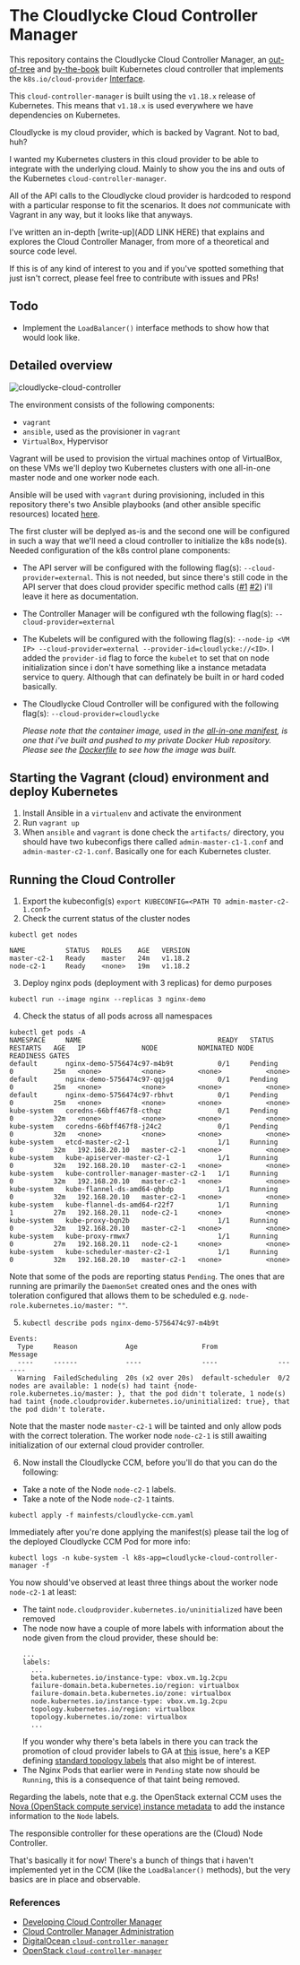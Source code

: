 # The Cloudlycke Cloud Controller Manager

This repository contains the Cloudlycke Cloud Controller Manager, an [out-of-tree](https://kubernetes.io/blog/2019/04/17/the-future-of-cloud-providers-in-kubernetes/) and [by-the-book](https://kubernetes.io/docs/tasks/administer-cluster/developing-cloud-controller-manager/#out-of-tree) built Kubernetes cloud controller that implements the `k8s.io/cloud-provider` [Interface](https://github.com/kubernetes/cloud-provider/blob/v0.18.2/cloud.go#L43-L62). 

This `cloud-controller-manager` is built using the `v1.18.x` release of Kubernetes. This means that `v1.18.x` is used everywhere we have dependencies on Kubernetes. 

Cloudlycke is my cloud provider, which is backed by Vagrant. Not to bad, huh? 

I wanted my Kubernetes clusters in this cloud provider to be able to integrate with the underlying cloud. Mainly to show you the ins and outs of the Kubernetes `cloud-controller-manager`.
 
 All of the API calls to the Cloudlycke cloud provider is hardcoded to respond with a particular response to fit the scenarios. It does *not* communicate with Vagrant in any way, but it looks like that anyways.

I've written an in-depth [write-up](ADD LINK HERE) that explains and explores the Cloud Controller Manager, from more of a theoretical and source code level.

If this is of any kind of interest to you and if you've spotted something that just isn't correct, please feel free to contribute with issues and PRs!

## Todo

* Implement the `LoadBalancer()` interface methods to show how that would look like.

## Detailed overview

![cloudlycke-cloud-controller](img/cloudlycke-cloud-controller.svg)

The environment consists of the following components:
* `vagrant`
* `ansible`, used as the provisioner in `vagrant`
* `VirtualBox`, Hypervisor

Vagrant will be used to provision the virtual machines ontop of VirtualBox, on these VMs we'll deploy two Kubernetes clusters with one all-in-one master node and one worker node each.

Ansible will be used with `vagrant` during provisioning, included in this repository there's two Ansible playbooks (and other ansible specific resources) located [here](vagrant/ansible).

The first cluster will be deplyed as-is and the second one will be configured in such a way that we'll need a cloud controller to initialize the k8s node(s). Needed configuration of the k8s control plane components:

* The API server will be configured with the following flag(s): `--cloud-provider=external`. This is not needed, but since there's still code in the API server that does cloud provider specific method calls ([#1](https://github.com/kubernetes/kubernetes/blob/9e991415386e4cf155a24b1da15becaa390438d8/cmd/kube-apiserver/app/server.go#L235) [#2](https://github.com/kubernetes/kubernetes/blob/9e991415386e4cf155a24b1da15becaa390438d8/cmd/kube-apiserver/app/server.go#L241)) i'll leave it here as documentation.
* The Controller Manager will be configured wth the following flag(s): `--cloud-provider=external`
* The Kubelets will be configured with the following flag(s): `--node-ip <VM IP> --cloud-provider=external --provider-id=cloudlycke://<ID>`. I added the `provider-id` flag to force the `kubelet` to set that on node initialization since i don't have something like a instance metadata service to query. Although that can definately be built in or hard coded basically.
* The Cloudlycke Cloud Controller will be configured with the following flag(s): `--cloud-provider=cloudlycke`

  _Please note that the container image, used in the [all-in-one manifest](/manifests/cloudlycke-ccm.yaml), is one that i've built and pushed to my private Docker Hub repository. Please see the [Dockerfile](/Dockerfile) to see how the image was built._

## Starting the Vagrant (cloud) environment and deploy Kubernetes

1. Install Ansible in a `virtualenv` and activate the environment
2. Run `vagrant up`
3. When `ansible` and `vagrant` is done check the `artifacts/` directory, you should have two kubeconfigs there called `admin-master-c1-1.conf` and `admin-master-c2-1.conf`. Basically one for each Kubernetes cluster.

## Running the Cloud Controller

1. Export the kubeconfig(s) `export KUBECONFIG=<PATH TO admin-master-c2-1.conf>`
2. Check the current status of the cluster nodes
```
kubectl get nodes

NAME          STATUS   ROLES    AGE   VERSION
master-c2-1   Ready    master   24m   v1.18.2
node-c2-1     Ready    <none>   19m   v1.18.2
```
3. Deploy nginx pods (deployment with 3 replicas) for demo purposes
``` 
kubectl run --image nginx --replicas 3 nginx-demo
```
4. Check the status of all pods across all namespaces
```
kubectl get pods -A
NAMESPACE     NAME                                  READY   STATUS    RESTARTS   AGE   IP              NODE          NOMINATED NODE   READINESS GATES
default       nginx-demo-5756474c97-m4b9t           0/1     Pending   0          25m   <none>          <none>        <none>           <none>
default       nginx-demo-5756474c97-qqjg4           0/1     Pending   0          25m   <none>          <none>        <none>           <none>
default       nginx-demo-5756474c97-rbhvt           0/1     Pending   0          25m   <none>          <none>        <none>           <none>
kube-system   coredns-66bff467f8-cthqz              0/1     Pending   0          32m   <none>          <none>        <none>           <none>
kube-system   coredns-66bff467f8-j24c2              0/1     Pending   0          32m   <none>          <none>        <none>           <none>
kube-system   etcd-master-c2-1                      1/1     Running   0          32m   192.168.20.10   master-c2-1   <none>           <none>
kube-system   kube-apiserver-master-c2-1            1/1     Running   0          32m   192.168.20.10   master-c2-1   <none>           <none>
kube-system   kube-controller-manager-master-c2-1   1/1     Running   0          32m   192.168.20.10   master-c2-1   <none>           <none>
kube-system   kube-flannel-ds-amd64-qhbdp           1/1     Running   0          32m   192.168.20.10   master-c2-1   <none>           <none>
kube-system   kube-flannel-ds-amd64-r22f7           1/1     Running   1          27m   192.168.20.11   node-c2-1     <none>           <none>
kube-system   kube-proxy-bqn2b                      1/1     Running   0          32m   192.168.20.10   master-c2-1   <none>           <none>
kube-system   kube-proxy-rmwx7                      1/1     Running   0          27m   192.168.20.11   node-c2-1     <none>           <none>
kube-system   kube-scheduler-master-c2-1            1/1     Running   0          32m   192.168.20.10   master-c2-1   <none>           <none>
```
Note that some of the pods are reporting status `Pending`. The ones that are running are primarily the `DaemonSet` created ones and the ones with toleration configured that allows them to be scheduled e.g. `node-role.kubernetes.io/master: ""`.

5. `kubectl describe pods nginx-demo-5756474c97-m4b9t`
```
Events:
  Type     Reason            Age                From               Message
  ----     ------            ----               ----               -------
  Warning  FailedScheduling  20s (x2 over 20s)  default-scheduler  0/2 nodes are available: 1 node(s) had taint {node-role.kubernetes.io/master: }, that the pod didn't tolerate, 1 node(s) had taint {node.cloudprovider.kubernetes.io/uninitialized: true}, that the pod didn't tolerate.
``` 
Note that the master node `master-c2-1` will be tainted and only allow pods with the correct toleration. The worker node `node-c2-1` is still awaiting initialization of our external cloud provider controller.

6. Now install the Cloudlycke CCM, before you'll do that you can do the following:
  * Take a note of the Node `node-c2-1` labels.
  * Take a note of the Node `node-c2-1` taints.
  ```
  kubectl apply -f mainfests/cloudlycke-ccm.yaml 
  ```
   Immediately after you're done applying the manifest(s) please tail the log of the deployed Cloudlycke CCM Pod for more info:
  ```
  kubectl logs -n kube-system -l k8s-app=cloudlycke-cloud-controller-manager -f
  ```
  
  You now should've observed at least three things about the worker node `node-c2-1` at least:
  * The taint `node.cloudprovider.kubernetes.io/uninitialized` have been removed
  * The node now have a couple of more labels with information about the node given from the cloud provider, these should be:
    ```
    ...
    labels:
      ...
      beta.kubernetes.io/instance-type: vbox.vm.1g.2cpu
      failure-domain.beta.kubernetes.io/region: virtualbox
      failure-domain.beta.kubernetes.io/zone: virtualbox
      node.kubernetes.io/instance-type: vbox.vm.1g.2cpu
      topology.kubernetes.io/region: virtualbox
      topology.kubernetes.io/zone: virtualbox
      ...
    ```
    If you wonder why there's beta labels in there you can track the promotion of cloud provider labels to GA at [this](https://github.com/kubernetes/enhancements/issues/837) issue, here's a KEP defining [standard topology labels](https://github.com/kubernetes/enhancements/pull/1660) that also might be of interest.
  * The Nginx Pods that earlier were in `Pending` state now should be `Running`, this is a consequence of that taint being removed.
  
  Regarding the labels, note that e.g. the OpenStack external CCM uses the [Nova (OpenStack compute service) instance metadata](https://github.com/kubernetes/cloud-provider-openstack/blob/v1.18.0/pkg/util/metadata/metadata.go) to add the instance information to the `Node` labels. 
  
  The responsible controller for these operations are the (Cloud) Node Controller.
  
That's basically it for now! There's a bunch of things that i haven't implemented yet in the CCM (like the `LoadBalancer()` methods), but the very basics are in place and observable.

### References

* [Developing Cloud Controller Manager](https://kubernetes.io/docs/tasks/administer-cluster/developing-cloud-controller-manager/)
* [Cloud Controller Manager Administration](https://kubernetes.io/docs/tasks/administer-cluster/running-cloud-controller/)
* [DigitalOcean `cloud-controller-manager`](https://github.com/digitalocean/digitalocean-cloud-controller-manager)
* [OpenStack `cloud-controller-manager`](https://github.com/kubernetes/cloud-provider-openstack)